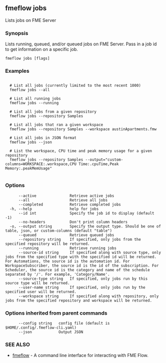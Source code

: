 ## fmeflow jobs

Lists jobs on FME Server

### Synopsis

Lists running, queued, and/or queued jobs on FME Server. Pass in a job id to get information on a specific job.

```
fmeflow jobs [flags]
```

### Examples

```

  # List all jobs (currently limited to the most recent 1000)
  fmeflow jobs --all
	
  # List all running jobs
  fmeflow jobs --running
	
  # List all jobs from a given repository
  fmeflow jobs --repository Samples
	
  # List all jobs that ran a given workspace
  fmeflow jobs --repository Samples --workspace austinApartments.fmw
	
  # List all jobs in JSON format
  fmeflow jobs --json
	
  # List the workspace, CPU time and peak memory usage for a given repository
  fmeflow jobs --repository Samples --output="custom-columns=WORKSPACE:.workspace,CPU Time:.cpuTime,Peak Memory:.peakMemUsage"
	
```

### Options

```
      --active               Retrieve active jobs
      --all                  Retrieve all jobs
      --completed            Retrieve completed jobs
  -h, --help                 help for jobs
      --id int               Specify the job id to display (default -1)
      --no-headers           Don't print column headers
  -o, --output string        Specify the output type. Should be one of table, json, or custom-columns (default "table")
      --queued               Retrieve queued jobs
      --repository string    If specified, only jobs from the specified repository will be returned.
      --running              Retrieve running jobs
      --source-id string     If specified along with source type, only jobs from the specified type with the specified id will be returned. For Automations, the source id is the automation id. For WorkspaceSubscriber, the source id is the id of the subscription. For Scheduler, the source id is the category and name of the schedule separated by '/'. For example, 'Category/Name'.
      --source-type string   If specified, only jobs run by this source type will be returned.
      --user-name string     If specified, only jobs run by the specified user will be returned.
      --workspace string     If specified along with repository, only jobs from the specified repository and workspace will be returned.
```

### Options inherited from parent commands

```
      --config string   config file (default is $HOME/.config/.fmeflow-cli.yaml)
      --json            Output JSON
```

### SEE ALSO

* [fmeflow](fmeflow.md)	 - A command line interface for interacting with FME Flow.

